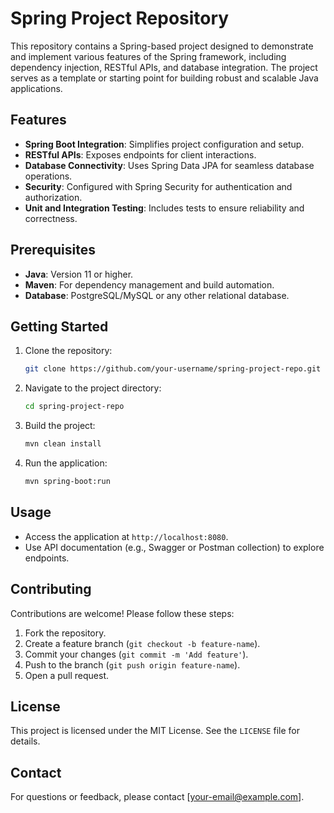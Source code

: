 





# Spring Project Repository

This repository contains a Spring-based project designed to demonstrate and implement various features of the Spring framework, including dependency injection, RESTful APIs, and database integration. The project serves as a template or starting point for building robust and scalable Java applications.

## Features

- **Spring Boot Integration**: Simplifies project configuration and setup.
- **RESTful APIs**: Exposes endpoints for client interactions.
- **Database Connectivity**: Uses Spring Data JPA for seamless database operations.
- **Security**: Configured with Spring Security for authentication and authorization.
- **Unit and Integration Testing**: Includes tests to ensure reliability and correctness.

## Prerequisites

- **Java**: Version 11 or higher.
- **Maven**: For dependency management and build automation.
- **Database**: PostgreSQL/MySQL or any other relational database.

## Getting Started

1. Clone the repository:
   ```bash
   git clone https://github.com/your-username/spring-project-repo.git
   ```
2. Navigate to the project directory:
   ```bash
   cd spring-project-repo
   ```
3. Build the project:
   ```bash
   mvn clean install
   ```
4. Run the application:
   ```bash
   mvn spring-boot:run
   ```

## Usage

- Access the application at `http://localhost:8080`.
- Use API documentation (e.g., Swagger or Postman collection) to explore endpoints.

## Contributing

Contributions are welcome! Please follow these steps:

1. Fork the repository.
2. Create a feature branch (`git checkout -b feature-name`).
3. Commit your changes (`git commit -m 'Add feature'`).
4. Push to the branch (`git push origin feature-name`).
5. Open a pull request.

## License

This project is licensed under the MIT License. See the `LICENSE` file for details.

## Contact

For questions or feedback, please contact [your-email@example.com].
